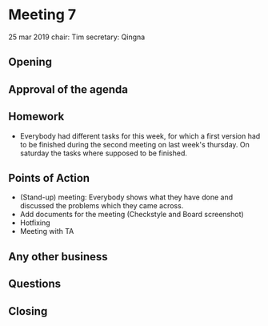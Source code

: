 # Meeting 7
25 mar 2019
chair: Tim
secretary: Qingna

## Opening

## Approval of the agenda


## Homework
- Everybody had different tasks for this week, for which a first version had to be finished during the second meeting on last week's thursday.
  On saturday the tasks where supposed to be finished.

## Points of Action
- (Stand-up) meeting: Everybody shows what they have done and discussed the problems which they came across.
- Add documents for the meeting (Checkstyle and Board screenshot)
- Hotfixing
- Meeting with TA

## Any other business


## Questions


## Closing
